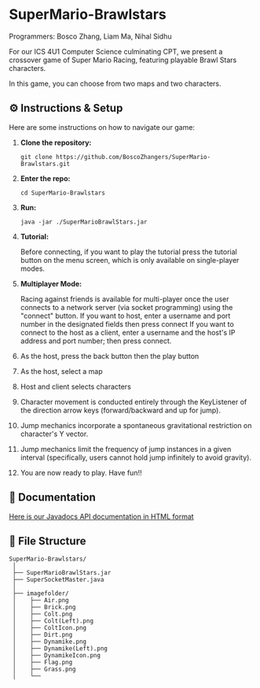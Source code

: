 # SuperMario-Brawlstars
Programmers: Bosco Zhang, Liam Ma, Nihal Sidhu

For our ICS 4U1 Computer Science culminating CPT, we present a crossover game of Super Mario Racing, featuring playable Brawl Stars characters. 

In this game, you can choose from two maps and two characters. 

### ${}$

## ⚙️ Instructions & Setup

Here are some instructions on how to navigate our game:

1. **Clone the repository:**
   ```
   git clone https://github.com/BoscoZhangers/SuperMario-Brawlstars.git
   ```

2. **Enter the repo:**
   ```
   cd SuperMario-Brawlstars
   ```

3. **Run:**
   ```
   java -jar ./SuperMarioBrawlStars.jar 
   ```

4. **Tutorial:**

   
   Before connecting, if you want to play the tutorial press the tutorial button on the menu screen, which is only available on single-player modes.

6. **Multiplayer Mode:**

   
   Racing against friends is available for multi-player once the user connects to a network server (via socket programming) using the "connect" button.
   If you want to host, enter a username and port number in the designated fields then press connect
   If you want to connect to the host as a client, enter a username and the host's IP address and port number; then press connect.

7. As the host, press the back button then the play button

8. As the host, select a map

9. Host and client selects characters

10. Character movement is conducted entirely through the KeyListener of the direction arrow keys (forward/backward and up for jump).

11. Jump mechanics incorporate a spontaneous gravitational restriction on character's Y vector.

12. Jump mechanics limit the frequency of jump instances in a given interval (specifically, users cannot hold jump infinitely to avoid gravity).

13. You are now ready to play. Have fun!!

### ${}$

## 📝 Documentation

[Here is our Javadocs API documentation in HTML format](file:///Users/boscozhang/Desktop/SuperMarioBrawlstars/doc/SBSRModelControl.html)

### ${}$

## 🧱 File Structure

```
SuperMario-Brawlstars/
 │ 
 ├── SuperMarioBrawlStars.jar
 ├── SuperSocketMaster.java
 │    
 ├── imagefolder/
 │    ├── Air.png
 │    ├── Brick.png
 │    ├── Colt.png
 │    ├── Colt(Left).png
 │    ├── ColtIcon.png
 │    ├── Dirt.png
 │    ├── Dynamike.png
 │    ├── Dynamike(Left).png
 │    ├── DynamikeIcon.png
 │    ├── Flag.png
 │    ├── Grass.png
 │    └──
```

